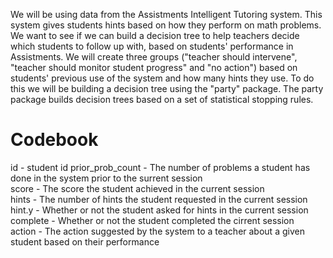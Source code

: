 We will be using data from the Assistments Intelligent Tutoring system. 
This system gives students hints based on how they perform on math problems. 
We want to see if we can build a decision tree to help teachers decide which students to follow up with, based on students' performance in Assistments. We will create three groups ("teacher should intervene", "teacher should monitor student progress" and "no action") based on students' previous use of the system and how many hints they use. To do this we will be building a decision tree using the "party" package. The party package builds decision trees based on a set of statistical stopping rules.

# Codebook
id - student id
prior_prob_count - The number of problems a student has done in the system prior to the surrent session  
score - The score the student achieved in the current session  
hints - The number of hints the student requested in the current session  
hint.y - Whether or not the student asked for hints in the current session  
complete - Whether or not the student completed the cirrent session  
action - The action suggested by the system to a teacher about a given student based on their performance
